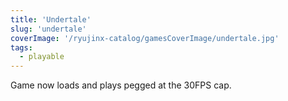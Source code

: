 ```yaml
---
title: 'Undertale'
slug: 'undertale'
coverImage: '/ryujinx-catalog/gamesCoverImage/undertale.jpg'
tags:
  - playable
---
```


Game now loads and plays pegged at the 30FPS cap.
